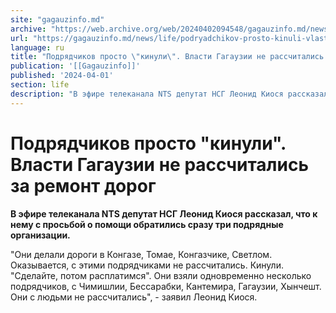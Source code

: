 ```yaml
---
site: "gagauzinfo.md"
archive: "https://web.archive.org/web/20240402094548/gagauzinfo.md/news/life/podryadchikov-prosto-kinuli-vlasti-gagauzii-ne-rasschitalis-za-remont-dorog"
url: "https://gagauzinfo.md/news/life/podryadchikov-prosto-kinuli-vlasti-gagauzii-ne-rasschitalis-za-remont-dorog"
language: ru
title: "Подрядчиков просто \"кинули\". Власти Гагаузии не рассчитались за ремонт дорог"
publication: '[[Gagauzinfo]]'
published: '2024-04-01'
section: life
description: "В эфире телеканала NTS депутат НСГ Леонид Киося рассказал, что к нему с просьбой о помощи обратились сразу три подрядные организации."
---
```


# Подрядчиков просто "кинули". Власти Гагаузии не рассчитались за ремонт дорог

**В эфире телеканала NTS депутат НСГ Леонид Киося рассказал, что к нему с просьбой о помощи обратились сразу три подрядные организации.**

"Они делали дороги в Конгазе, Томае, Конгазчике, Светлом. Оказывается, с этими подрядчиками не рассчитались. Кинули. "Сделайте, потом расплатимся". Они взяли одновременно несколько подрядчиков, с Чимишлии, Бессарабки, Кантемира, Гагаузии, Хынчешт. Они с людьми не рассчитались", - заявил Леонид Киося.